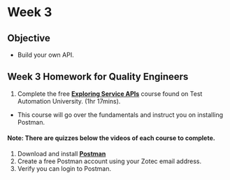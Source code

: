 # Week 3
## Objective
- Build your own API.

## Week 3 Homework for Quality Engineers
1. Complete the free **[Exploring Service APIs](https://testautomationu.applitools.com/exploring-service-apis-through-test-automation/)** course found on Test Automation University. (1hr 17mins).
- This course will go over the fundamentals and instruct you on installing Postman.

#### Note: There are quizzes below the videos of each course to complete.
1. Download and install **[Postman](https://www.postman.com/downloads/)**
2. Create a free Postman account using your Zotec email address.
3. Verify you can login to Postman.
